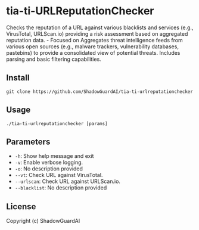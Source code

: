 # tia-ti-URLReputationChecker
Checks the reputation of a URL against various blacklists and services (e.g., VirusTotal, URLScan.io) providing a risk assessment based on aggregated reputation data. - Focused on Aggregates threat intelligence feeds from various open sources (e.g., malware trackers, vulnerability databases, pastebins) to provide a consolidated view of potential threats. Includes parsing and basic filtering capabilities. 

## Install
`git clone https://github.com/ShadowGuardAI/tia-ti-urlreputationchecker`

## Usage
`./tia-ti-urlreputationchecker [params]`

## Parameters
- `-h`: Show help message and exit
- `-v`: Enable verbose logging.
- `-o`: No description provided
- `--vt`: Check URL against VirusTotal.
- `--urlscan`: Check URL against URLScan.io.
- `--blacklist`: No description provided

## License
Copyright (c) ShadowGuardAI
